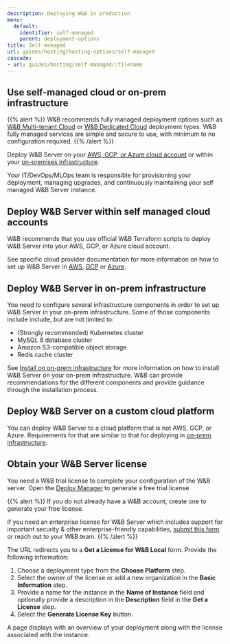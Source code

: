 ```yaml
---
description: Deploying W&B in production
menu:
  default:
    identifier: self-managed
    parent: deployment-options
title: Self-managed
url: guides/hosting/hosting-options/self-managed
cascade:
- url: guides/hosting/self-managed/:filename
---
```


## Use self-managed cloud or on-prem infrastructure

{{% alert %}}
W&B recommends fully managed deployment options such as [W&B Multi-tenant Cloud](./saas_cloud.md) or [W&B Dedicated Cloud](./dedicated_cloud.md) deployment types. W&B fully managed services are simple and secure to use, with minimum to no configuration required.
{{% /alert %}}

Deploy W&B Server on your [AWS, GCP, or Azure cloud account](#deploy-wb-server-within-self-managed-cloud-accounts) or within your [on-premises infrastructure](#deploy-wb-server-in-on-prem-infrastructure). 

Your IT/DevOps/MLOps team is responsible for provisioning your deployment, managing upgrades, and continuously maintaining your self managed W&B Server instance.

<!-- Check [Obtain your W&B Server license](#obtain-your-wb-server-license) to complete the setup. -->

## Deploy W&B Server within self managed cloud accounts

W&B recommends that you use official W&B Terraform scripts to deploy W&B Server into your AWS, GCP, or Azure cloud account.

See specific cloud provider documentation for more information on how to set up W&B Server in [AWS](../self-managed/aws-tf.md), [GCP](../self-managed/gcp-tf.md) or [Azure](../self-managed/azure-tf.md).

## Deploy W&B Server in on-prem infrastructure

You need to configure several infrastructure components in order to set up W&B Server in your on-prem infrastructure. Some of those components include include, but are not limited to: 

- (Strongly recommended) Kubernetes cluster
- MySQL 8 database cluster
- Amazon S3-compatible object storage
- Redis cache cluster

See [Install on on-prem infrastructure](../self-managed/bare-metal.md) for more information on how to install W&B Server on your on-prem infrastructure. W&B can provide recommendations for the different components and provide guidance through the installation process.

## Deploy W&B Server on a custom cloud platform

You can deploy W&B Server to a cloud platform that is not AWS, GCP, or Azure. Requirements for that are similar to that for deploying in [on-prem infrastructure](#deploy-wb-server-in-on-prem-infrastructure).

## Obtain your W&B Server license

You need a W&B trial license to complete your configuration of the W&B server. Open the [Deploy Manager](https://deploy.wandb.ai/deploy) to generate a free trial license. 

{{% alert %}}
If you do not already have a W&B account, create one to generate your free license.

If you need an enterprise license for W&B Server which includes support for important security & other enterprise-friendly capabilities, [submit this form](https://wandb.ai/site/for-enterprise/self-hosted-trial) or reach out to your W&B team.
{{% /alert %}}

The URL redirects you to a **Get a License for W&B Local** form. Provide the following information:

1. Choose a deployment type from the **Choose Platform** step.
2. Select the owner of the license or add a new organization in the **Basic Information** step.
3. Provide a name for the instance in the **Name of Instance** field and optionally provide a description in the **Description** field in the **Get a License** step.
4. Select the **Generate License Key** button.

A page displays with an overview of your deployment along with the license associated with the instance.

